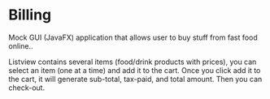 # Billing
Mock GUI (JavaFX) application that allows user to buy stuff from fast food online..

Listview contains several items (food/drink products with prices), you can select an item (one at a time) and add it to the cart.
Once you click add it to the cart, it will generate sub-total, tax-paid, and total amount. Then you can check-out.
